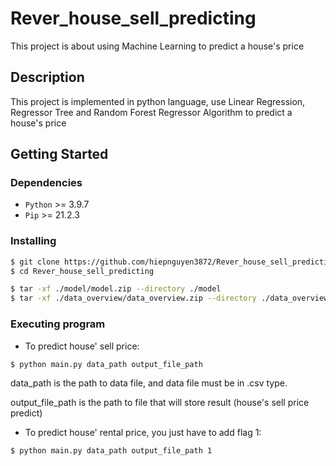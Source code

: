 # Rever_house_sell_predicting

This project is about using Machine Learning to predict a house's price

## Description
This project is implemented in python language, use Linear Regression, Regressor Tree and Random Forest Regressor Algorithm to predict a house's price

## Getting Started

### Dependencies
- `Python` >= 3.9.7
- `Pip` >= 21.2.3

### Installing

```sh
$ git clone https://github.com/hiepnguyen3872/Rever_house_sell_predicting
$ cd Rever_house_sell_predicting
```

```sh
$ tar -xf ./model/model.zip --directory ./model  
$ tar -xf ./data_overview/data_overview.zip --directory ./data_overview
```

### Executing program
- To predict house' sell price: 
```sh
$ python main.py data_path output_file_path
```
data_path is the path to data file, and data file must be in .csv type.

output_file_path is the path to file that will store result (house's sell price predict)

- To predict house' rental price, you just have to add flag 1: 
```sh
$ python main.py data_path output_file_path 1
```
